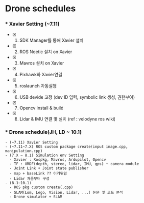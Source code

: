 # Drone schedules

### * Xavier Setting (~7.11)
- [x] 1) SDK Manager를 통해 Xavier 설치
- [x] 2) ROS Noetic 설치 on Xavier
- [x] 3) Mavros 설치 on Xavier
- [x] 4) Pixhawk와 Xavier연결
- [x] 5) roslaunch 자동실행
- [x] 6) USB devide 고정 (dev ID 입력, symbolic link 생성, 권한부여)
- [x] 7) Opencv install & build
- [x] 8) Lidar & IMU 연결 및 설치 (ref : velodyne ros wiki)

### * Drone schedule(JH, LD ~ 10.1)	
    - (~7.11) Xavier Setting
    - (~7.11~7.X) ROS custom package create(input image.cpp, manipulation.cpp)
    - (7.X ~ 8.1) Simulation env Setting 
      - Xavier : Rospkg, Mavros, Ardupilot, Opencv
      - TF : URDF(depth, stereo, lidar, IMU, gps) + camera module
      - Joint Link + Joint state publisher
      - map + baseLink ?? 이거뭐임
      - Lidar 처음부터 구성
    - (8.1~10.1) 
      - ROS pkg custom create(.cpp)
      - SLAM(Lom, Lego, Vision, Lidar, ...) 논문 및 코드 분석
      - Drone simulator + SLAM 

